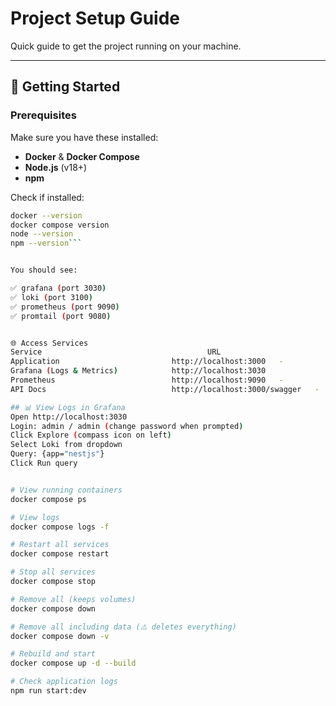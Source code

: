 # Project Setup Guide

Quick guide to get the project running on your machine.

---

## 🚀 Getting Started

### Prerequisites

Make sure you have these installed:
- **Docker** & **Docker Compose**
- **Node.js** (v18+)
- **npm**

Check if installed:
```bash
docker --version
docker compose version
node --version
npm --version```


You should see:

✅ grafana (port 3030)
✅ loki (port 3100)
✅ prometheus (port 9090)
✅ promtail (port 9080)


🌐 Access Services
Service	                                    URL	                            Login
Application	                        http://localhost:3000	-
Grafana (Logs & Metrics)	        http://localhost:3030	                    admin / admin
Prometheus	                        http://localhost:9090	-
API Docs	                        http://localhost:3000/swagger	-

## 📊 View Logs in Grafana
Open http://localhost:3030
Login: admin / admin (change password when prompted)
Click Explore (compass icon on left)
Select Loki from dropdown
Query: {app="nestjs"}
Click Run query


# View running containers
docker compose ps

# View logs
docker compose logs -f

# Restart all services
docker compose restart

# Stop all services
docker compose stop

# Remove all (keeps volumes)
docker compose down

# Remove all including data (⚠️ deletes everything)
docker compose down -v

# Rebuild and start
docker compose up -d --build

# Check application logs
npm run start:dev